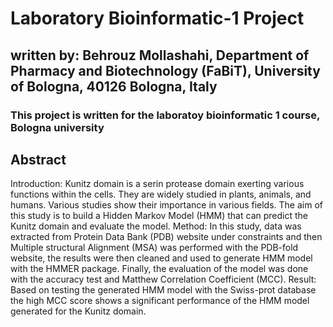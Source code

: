 # Laboratory Bioinformatic-1 Project
## written by: Behrouz Mollashahi, Department of Pharmacy and Biotechnology (FaBiT), University of Bologna, 40126 Bologna, Italy
### This project is written for the laboratoy bioinformatic 1 course, Bologna university
## Abstract
Introduction: Kunitz domain is a serin protease domain exerting various functions within the cells. They are widely studied in plants, animals, and humans. Various studies show their importance in various fields. The aim of this study is to build a Hidden Markov Model (HMM) that can
predict the Kunitz domain and evaluate the model.
Method: In this study, data was extracted from Protein Data Bank (PDB) website under constraints and then Multiple structural Alignment (MSA) was performed with the PDB-fold website, the results were then cleaned and used to generate HMM model with the HMMER package. Finally, the evaluation of the model was done with the accuracy test and Matthew Correlation Coefficient (MCC).
Result: Based on testing the generated HMM model with the Swiss-prot database the high MCC score shows a significant performance of the HMM model generated for the Kunitz domain.
